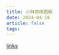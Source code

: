 ```yaml
---
title: 小林网络图解
date: 2024-04-16
article: false
tags: 
---
```


[links](https://www.xiaolincoding.com/network/#%E9%80%82%E5%90%88%E4%BB%80%E4%B9%88%E7%BE%A4%E4%BD%93)